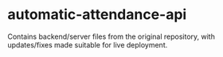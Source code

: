# automatic-attendance-api
Contains backend/server files from the original repository, with updates/fixes made suitable for live deployment.
